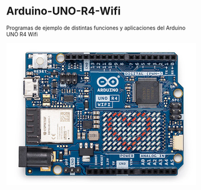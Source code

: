 # Arduino-UNO-R4-Wifi
 Programas de ejemplo de distintas funciones y aplicaciones del Arduino UNO R4 Wifi

 ![Arduino UNO R4 Wifi](images/Arduino_UNOR4_Wifi.webp)

